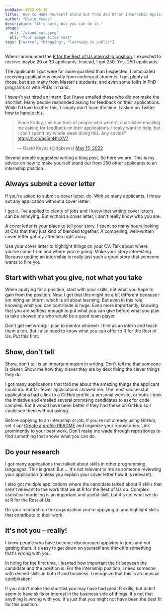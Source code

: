 ```yaml
---
pubDate: 2022-05-16
title: 'How to Make Yourself Stand Out from 250 Other Internship Applicants'
author: "David Keyes"
description: "It's hard, but you can do it."
image:
  url: "/stand-out.jpeg"
  alt: "Your image title text"
tags: ["astro", "blogging", "learning in public"]
---
```



When I announced the [R for the Rest of Us internship position](https://rfortherestofus.com/internship), I expected to receive maybe 20 or 30 applicants. Instead, I got 250. Yes, 250 applicants.

The applicants I got were far more qualified than I expected. I anticipated receiving applications mostly from undergrad students. I got plenty of those, but also many from Master's students, and even some folks in PhD programs or with PhDs in hand. 

I haven't yet hired an intern. But I have emailed those who did not make the shortlist. Many people responded asking for feedback on their applications. While I'd love to offer this, I simply don't have the time. I asked on Twitter how to handle this.

<div class="flex flex-col justify-center items-center">
<blockquote class="twitter-tweet"><p lang="en" dir="ltr">Since Friday, I&#39;ve had tons of people who weren&#39;t shortlisted emailing me asking for feedback on their applications. I really want to help, but I can&#39;t spend my whole week doing this. Any advice? <a href="https://t.co/as5mNfcXV7">https://t.co/as5mNfcXV7</a></p>&mdash; David Keyes (@dgkeyes) <a href="https://twitter.com/dgkeyes/status/1525969060000722944?ref_src=twsrc%5Etfw">May 15, 2022</a></blockquote> <script async src="https://platform.twitter.com/widgets.js" charset="utf-8"></script>
</div>

Several people suggested writing a blog post. So here we are. This is my advice on how to make yourself stand out from 250 other applicants to an internship position.

## Always submit a cover letter

If you're asked to submit a cover letter, do. With so many applicants, I threw out any application without a cover letter. 

I get it. I've applied to plenty of jobs and I know that writing cover letters can be annoying. But without a cover letter, I don't really know who you are. 

A cover letter is your place to tell your story. I spent so many hours looking at CVs that they just kind of blended together. A compelling, well-written cover letter got my attention right away. 

Use your cover letter to highlight things on your CV. Talk about where you've come from and where you're going. Make your story interesting. Because getting an internship is really just such a good story that someone wants to hire you. 

## Start with what you give, not what you take

When applying for a position, start with your skills, not what you hope to gain from the position. Now, I get that this might be a bit different because I am hiring an intern, which is all about learning. But even in this role, knowing what you can contribute is huge. Even more importantly, knowing that you are selfless enough to put what you can give before what you plan to take showed me who would be a good team player. 

Don't get me wrong: I plan to mentor whoever I hire as an intern and teach them a ton. But I also need to know what you can offer to R for the Rest of Us. Put this first. 

## Show, don't tell

[Show, don't tell is an important maxim in writing](https://www.masterclass.com/articles/how-to-write-effective-exposition). Don't tell me that someone is clever. Show me how they clever they are by describing the clever things they do.

I got many applications that told me about the amazing things the applicant could do. But far fewer applications showed me. The most successful applications had a link to a GitHub profile, a personal website, or both. I took the initiative and emailed several promising candidates to ask for code samples. But it would have been better if they had these on GitHub so I could see them without asking.

Before applying to an internship or job, if you're not already using GitHub, set it up! [Create a profile README](https://docs.github.com/en/account-and-profile/setting-up-and-managing-your-github-profile/customizing-your-profile/managing-your-profile-readme) and organize your repositories. Link prominently to your best work. Don't make me wade through repositories to find something that shows what you can do. 

## Do your research

I got many applications that talked about skills in other programming languages. This is great! But … it's not relevant to me as someone reviewing your application (unless you explain your cover letter how it is relevant). 

I also got multiple applications where the candidate talked about R skills that aren't relevant to the work that we at R for the Rest of Us do. Complex statistical modeling is an important and useful skill, but it's not what we do at R for the Rest of Us. 

Do your research on the organization you're applying to and highlight skills that contribute to their work.

## It's not you – really!

I know people who have become discouraged applying to jobs and not getting them. It's easy to get down on yourself and think it's something that's wrong with you. 

In hiring for the first time, I learned how important the fit between the candidate and the position is. For the internship position, I need someone with decent skills in both R and business. I recognize that this is an unusual combination! 

If you didn't make the shortlist you may have had great R skills, but didn't seem to have skills or interest in the business side of things. It's not that anything is wrong with you; it's just that you might not have been the best fit for this position.
